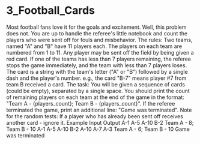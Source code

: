 # 3_Football_Cards
Most football fans love it for the goals and excitement. Well, this problem does not. You are up to handle the referee's little notebook and count the players who were sent off for fouls and misbehavior.
The rules: Two teams, named "A" and "B" have 11 players each. The players on each team are numbered from 1 to 11. Any player may be sent off the field by being given a red card. If one of the teams has less than 7 players remaining, the referee stops the game immediately, and the team with less than 7 players loses.
The card is a string with the team's letter ("A" or "B") followed by a single dash and the player's number. e.g., the card "B-7" means player #7 from team B received a card.
The task: You will be given a sequence of cards (could be empty), separated by a single space. You should print the count of remaining players on each team at the end of the game in the format: "Team A - {players_count}; Team B - {players_count}". If the referee terminated the game, print an additional line: "Game was terminated".
Note for the random tests: If a player who has already been sent off receives another card - ignore it.
Example
Input	Output
A-1 A-5 A-10 B-2	                   Team A - 8; Team B - 10
A-1 A-5 A-10 B-2 A-10 A-7 A-3	       Team A - 6; Team B - 10
                                     Game was terminated
